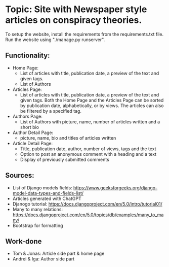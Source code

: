 # Topic: Site with Newspaper style articles on conspiracy theories.

To setup the website, install the requirements from the requirements.txt file.
Run the website using "./manage.py runserver".

## Functionality:
- Home Page:
  - List of articles with title, publication date, a preview of the text and
  given tags.
  - List of Authors
- Articles Page:
  - List of articles with title, publication date, a preview of the text and
  given tags.
Both the Home Page and the Articles Page can be sorted by publication date,
  alphabetically, or by views. The articles can also be filtered by a specified tag.
- Authors Page:
  - List of Authors with picture, name, number of articles written and a short
    bio
- Author Detail Page:
  - picture, name, bio and titles of articles written
- Article Detail Page:
  - Title, publication date, author, number of views, tags and the text
  - Option to post an anonymous comment with a heading and a text
  - Display of previously submitted comments


## Sources:
- List of Django models fields: https://www.geeksforgeeks.org/django-model-data-types-and-fields-list/
- Articles generated with ChatGPT
- Djanogo tutorial: https://docs.djangoproject.com/en/5.0/intro/tutorial01/
- Many to many relations: https://docs.djangoproject.com/en/5.0/topics/db/examples/many_to_many/
- Bootstrap for formatting

## Work-done
- Tom & Jonas: Article side part & home page
- Andrei & Iga: Author side part